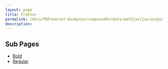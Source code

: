 ```yaml
---
layout: page
title: Fraktur
permalink: /docs/PDFreactor-Examples/compoundFormats/mathjax/jax/output/SVG/fonts/TeX/Fraktur/
description: 
---
```


## Sub Pages
* [Bold](/compare.html2pdf.tools/docs/PDFreactor-Examples/compoundFormats/mathjax/jax/output/SVG/fonts/TeX/Fraktur/Bold/)
* [Regular](/compare.html2pdf.tools/docs/PDFreactor-Examples/compoundFormats/mathjax/jax/output/SVG/fonts/TeX/Fraktur/Regular/)



